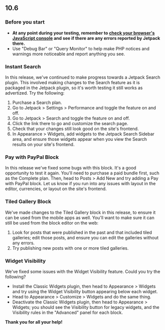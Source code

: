 ## 10.6

### Before you start

- **At any point during your testing, remember to [check your browser's JavaScript console](https://codex.wordpress.org/Using_Your_Browser_to_Diagnose_JavaScript_Errors#Step_3:_Diagnosis) and see if there are any errors reported by Jetpack there.**
- Use "Debug Bar" or "Query Monitor" to help make PHP notices and warnings more noticeable and report anything you see.

### Instant Search

In this release, we've continued to make progress towards a Jetpack Search plugin. This involved making changes to the Search feature as it is packaged in the Jetpack plugin, so it's worth testing it still works as advertized. Try the following:

1. Purchase a Search plan.
2. Go to Jetpack > Settings > Performance and toggle the feature on and off.
3. Go to Jetpack > Search and toggle the feature on and off.
4. Click the link there to go and customize the search page.
5. Check that your changes still look good on the site's frontend.
6. In Appearance > Widgets, add widgets to the Jetpack Search Sidebar area, and ensure those widgets appear when you view the Search results on your site's frontend.

### Pay with PayPal Block

In this release we've fixed some bugs with this block. It's a good opportunity to test it again. You'll need to purchase a paid bundle first, such as the Complete plan. Then, head to Posts > Add New and try adding a Pay with PayPal block. Let us know if you run into any issues with layout in the editor, currencies, or layout on the site's frontend.

### Tiled Gallery Block

We've made changes to the Tiled Gallery block in this release, to ensure it can be used from the mobile apps as well. You'll want to make sure it can still be used from the block editor on the web:

1. Look for posts that were published in the past and that included tiled galleries; edit those posts, and ensure you can edit the galleries without any errors.
2. Try publishing new posts with one or more tiled galleries.

### Widget Visibility

We've fixed some issues with the Widget Visibility feature. Could you try the following?

- Install the Classic Widgets plugin, then head to Appearance > Widgets and try using the Widget Visibility button appearing below each widget.
- Head to Appearance > Customize > Widgets and do the same thing.
- Deactivate the Classic Widgets plugin, then head to Appearance > Widgets; you should see the Visibility button for legacy widgets, and the Visibility rules in the "Advanced" panel for each block.

**Thank you for all your help!**
